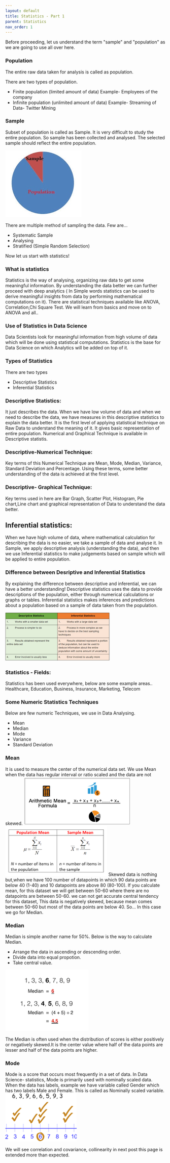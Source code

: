 ```yaml
---
layout: default
title: Statistics - Part 1
parent: Statistics
nav_order: 1
---
```


Before proceeding, let us understand the term "sample"  and "population"
as we are going to use all over here.

### Population
The entire raw data taken for analysis is called as population. 

There are two types of population.
- Finite population (limited amount of data)
Example- Employees of the company
- Infinite population (unlimited amount of data)
Example- Streaming of Data- Twitter Mining

### Sample
Subset of population is called as Sample. It is very difficult to study the entire population. So sample has been collected and analysed. The selected sample should reflect the entire population.

![population](/assets/images/statistics/population.jpg)

There are multiple method of sampling the data. Few are...
- Systematic Sample
- Analysing
- Stratified (Simple Random Selection)

Now let us start with statistics!

### What is statistics
Statistics is the way of analysing, organizing raw data to get some meaningful information. By understanding the data better we can further proceed with deep analytics ( In Simple words statistics can be used to derive meaningful insights from data by performing mathematical computations on it). There are statistical techniques available like ANOVA, Correlation,Chi Square Test. We will learn from basics and move on to ANOVA and all..

### Use of Statistics in Data Science
Data Scientists look for meaningful information from high volume of data which will be done using statistical computations. Statistics is the base for Data Science on which Analytics will be added on top of it.

### Types of Statistics
There are two types
- Descriptive Statistics 
- Inferential Statistics

### Descriptive Statistics:
It just describes the data. When we have low volume of data and when we need to describe the data, we have measures in this descriptive statistics to explain the data better. It is the first level of applying statistical technique on Raw Data to understand the meaning of it. It gives basic representation of entire population. Numerical and Graphical Technique is available in Descriptive statistis.

### Descriptive-Numerical Technique:
Key terms of this Numerical Technique are Mean, Mode, Median, Variance, Standard Deviation and Percentage. Using these terms, some better understanding of the data is achieved at the first level.

### Descriptive- Graphical Technique:
Key terms used in here are Bar Graph, Scatter Plot, Histogram, Pie chart,Line chart and graphical representation of Data to understand the data better.
  
## Inferential statistics:
When we have high volume of data, where mathematical calculation for describing the data is no easier, we take a sample of data and analyse it. In Sample, we apply descriptive analysis (understanding the data), and then we use Inferential statistics to make judgements based on sample which will be applied to entire population. 

### Difference between Desriptive and Inferential Statistics
By explaining the difference between descriptive and inferential, we can have a better understanding! Descriptive statistics uses the data to provide descriptions of the population, either through numerical calculations or graphs or tables. Inferential statistics makes inferences and predictions about a population based on a sample of data taken from the population.

![DesInf](/assets/images/statistics/DesInf.png)

###  Statistics - Fields:
Statistics has been used everywhere, below are some example areas..
Healthcare, Education, Business, Insurance, Marketing, Telecom

### Some Numeric Statistics Techniques
Below are few numeric Techniques, we use in Data Analysing.
- Mean
- Median
- Mode
- Variance
- Standard Deviation

### Mean
It is used to measure the center of the numerical data set.
We use Mean when the data has regular interval or ratio scaled  and the data are not skewed. 
![Mean2](/assets/images/statistics/Mean2.png)
![Mean1](/assets/images/statistics/Mean1.png)
Skewed data is nothing but,when we have 100 number of datapoints in which 90 data points are below 40 (1-40) and 10 datapoints are above 80 (80-100). If you calculate mean, for this dataset we will get between 50-60 where there are no datapoints are between 50-60. we can not get accurate central tendency for this dataset, This data is negatively skewed, because mean comes between 50-60 but most of the data points are below 40. So...
In this case we go for Median.

### Median
Median is simple another name for 50%. Below is the way to calculate Median.
- Arrange the data in ascending or descending order.
- Divide data into equal propotion.
- Take central value.

![Median1](/assets/images/statistics/Median1.png)

The Median is often used when the distribution of scores is either positively or negatively skewed.It is the center value where half of the data points are lesser and half of the data points are higher.

### Mode
Mode is a score that occurs most frequently in a set of data. In Data Science- statistics, Mode is primarily used with nominally scaled data. When the data has labels, example we have variable called Gender which has two labels Male and Female. This is called as Nominally scaled variable.
![Mode1](/assets/images/statistics/Mode1.png)

We will see correlation and covariance, collinearity in next post this page is extended more than expected.











